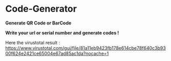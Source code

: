 # Code-Generator
**Generate QR Code or BarCode**

**Write your url or serial number and generate codes !**

Here the virustotal result : https://www.virustotal.com/gui/file/81a11eb9423fb178e614cbe78f640c3b9300f624e2421ce65004e67ad85ac1da?nocache=1
